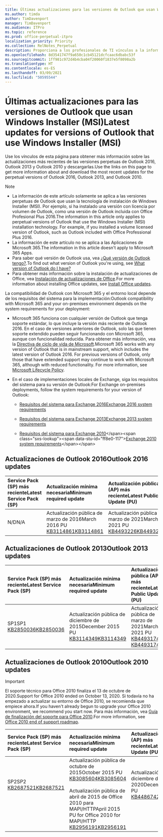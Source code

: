 ```yaml
---
title: Últimas actualizaciones para las versiones de Outlook que usan Windows Installer (MSI)
ms.author: timda
author: TimDavenport
manager: TimDavenport
ms.audience: ITPro
ms.topic: reference
ms.prod: office-perpetual-itpro
localization_priority: Priority
ms.collection: RelNotes_Perpetual
description: Proporciona a los profesionales de TI vínculos a la información de las últimas actualizaciones de las versiones perpetuas de Outlook 2016, Outlook 2013 y Outlook 2010.
ms.openlocfilehash: 8d3541747f9a650c1cb45121dcfcaac6dbabc53f
ms.sourcegitcommit: 1ff981c972d4b4cba04f20060f1837e5f8098a2b
ms.translationtype: HT
ms.contentlocale: es-ES
ms.lasthandoff: 03/09/2021
ms.locfileid: "50595544"
---
```

# <a name="latest-updates-for-versions-of-outlook-that-use-windows-installer-msi"></a><span data-ttu-id="ff8e0-103">Últimas actualizaciones para las versiones de Outlook que usan Windows Installer (MSI)</span><span class="sxs-lookup"><span data-stu-id="ff8e0-103">Latest updates for versions of Outlook that use Windows Installer (MSI)</span></span>

<span data-ttu-id="ff8e0-104">Use los vínculos de esta página para obtener más información sobre las actualizaciones más recientes de las versiones perpetuas de Outlook 2016, Outlook 2013 y Outlook 2010 y descargarlas.</span><span class="sxs-lookup"><span data-stu-id="ff8e0-104">Use the links on this page to get more information about and download the most recent updates for the perpetual versions of Outlook 2016, Outlook 2013, and Outlook 2010.</span></span>
  
> [!NOTE]
> - <span data-ttu-id="ff8e0-p101">La información de este artículo solamente se aplica a las versiones perpetuas de Outlook que usan la tecnología de instalación de Windows Installer (MSI). Por ejemplo, si ha instalado una versión con licencia por volumen de Outlook, como una versión de Outlook incluida con Office Profesional Plus 2016.</span><span class="sxs-lookup"><span data-stu-id="ff8e0-p101">The information in this article only applies to perpetual versions of Outlook that use the Windows Installer (MSI) installation technology. For example, if you installed a volume licensed version of Outlook, such as Outlook included with Office Professional Plus 2016.</span></span>
> - <span data-ttu-id="ff8e0-107">La información de este artículo no se aplica a las Aplicaciones de Microsoft 365.</span><span class="sxs-lookup"><span data-stu-id="ff8e0-107">The information in this article doesn't apply to Microsoft 365 Apps.</span></span>
> - <span data-ttu-id="ff8e0-108">Para saber qué versión de Outlook usa, vea [¿Qué versión de Outlook tengo?](https://support.office.com/article/b3a9568c-edb5-42b9-9825-d48d82b2257c).</span><span class="sxs-lookup"><span data-stu-id="ff8e0-108">To find out what version of Outlook you're using, see [What version of Outlook do I have?](https://support.office.com/article/b3a9568c-edb5-42b9-9825-d48d82b2257c)</span></span>
> - <span data-ttu-id="ff8e0-109">Para obtener más información sobre la instalación de actualizaciones de Office, vea [Instalación de actualizaciones de Office](https://support.office.com/article/2ab296f3-7f03-43a2-8e50-46de917611c5).</span><span class="sxs-lookup"><span data-stu-id="ff8e0-109">For more information about installing Office updates, see [Install Office updates](https://support.office.com/article/2ab296f3-7f03-43a2-8e50-46de917611c5).</span></span> 
  
<span data-ttu-id="ff8e0-110">La compatibilidad de Outlook con Microsoft 365 y el entorno local depende de los requisitos del sistema para la implementación:</span><span class="sxs-lookup"><span data-stu-id="ff8e0-110">Outlook compatibility with Microsoft 365 and your on-premises environment depends on the system requirements for your deployment:</span></span>
  
- <span data-ttu-id="ff8e0-p102">Microsoft 365 funciona con cualquier versión de Outlook que tenga soporte estándar, lo que incluye la versión más reciente de Outlook 2016. En el caso de versiones anteriores de Outlook, solo las que tienen soporte extendido pueden seguir funcionando con Microsoft 365, aunque con funcionalidad reducida. Para obtener más información, vea la [Directiva de ciclo de vida de Microsoft](https://support.microsoft.com/lifecycle).</span><span class="sxs-lookup"><span data-stu-id="ff8e0-p102">Microsoft 365 works with any version of Outlook that is in mainstream support, which includes the latest version of Outlook 2016. For previous versions of Outlook, only those that have extended support may continue to work with Microsoft 365, although with reduced functionality. For more information, see [Microsoft Lifecycle Policy](https://support.microsoft.com/lifecycle).</span></span>
    
- <span data-ttu-id="ff8e0-114">En el caso de implementaciones locales de Exchange, siga los requisitos del sistema para su versión de Outlook:</span><span class="sxs-lookup"><span data-stu-id="ff8e0-114">For Exchange on-premises deployments, follow the system requirements for your version of Outlook:</span></span>
    
  - [<span data-ttu-id="ff8e0-115">Requisitos del sistema para Exchange 2016</span><span class="sxs-lookup"><span data-stu-id="ff8e0-115">Exchange 2016 system requirements</span></span>](https://docs.microsoft.com/Exchange/plan-and-deploy/system-requirements)
    
  - [<span data-ttu-id="ff8e0-116">Requisitos del sistema para Exchange 2013</span><span class="sxs-lookup"><span data-stu-id="ff8e0-116">Exchange 2013 system requirements</span></span>](https://docs.microsoft.com/exchange/exchange-2013-system-requirements-exchange-2013-help)
    
  - <span data-ttu-id="ff8e0-117">[Requisitos del sistema para Exchange 2010](https://docs.microsoft.com/previous-versions/office/exchange-server-2010/aa996719(v=exchg.141))</span><span class="sxs-lookup"><span data-stu-id="ff8e0-117">[Exchange 2010 system requirements](https://docs.microsoft.com/previous-versions/office/exchange-server-2010/aa996719(v=exchg.141))</span></span>

   
## <a name="outlook-2016-updates"></a><span data-ttu-id="ff8e0-118">Actualizaciones de Outlook 2016</span><span class="sxs-lookup"><span data-stu-id="ff8e0-118">Outlook 2016 updates</span></span>

|<span data-ttu-id="ff8e0-119">**Service Pack (SP) más reciente**</span><span class="sxs-lookup"><span data-stu-id="ff8e0-119">**Latest Service Pack (SP)**</span></span>|<span data-ttu-id="ff8e0-120">**Actualización mínima necesaria**</span><span class="sxs-lookup"><span data-stu-id="ff8e0-120">**Minimum required update**</span></span>|<span data-ttu-id="ff8e0-121">**Actualización pública (AP) más reciente**</span><span class="sxs-lookup"><span data-stu-id="ff8e0-121">**Latest Public Update (PU)**</span></span>|
|:-----|:-----|:-----|
|<span data-ttu-id="ff8e0-122">N/D</span><span class="sxs-lookup"><span data-stu-id="ff8e0-122">N/A</span></span>  <br/> |<span data-ttu-id="ff8e0-123">Actualización pública de marzo de 2016</span><span class="sxs-lookup"><span data-stu-id="ff8e0-123">March 2016 PU</span></span> <br/>[<span data-ttu-id="ff8e0-124">KB3114861</span><span class="sxs-lookup"><span data-stu-id="ff8e0-124">KB3114861</span></span>](https://support.microsoft.com/help/3114861) <br/> |<span data-ttu-id="ff8e0-125">Actualización pública de marzo de 2021</span><span class="sxs-lookup"><span data-stu-id="ff8e0-125">March 2021 PU</span></span> <br/>[<span data-ttu-id="ff8e0-126">KB4493226</span><span class="sxs-lookup"><span data-stu-id="ff8e0-126">KB4493226</span></span>](https://support.microsoft.com/help/4493226) 

## <a name="outlook-2013-updates"></a><span data-ttu-id="ff8e0-127">Actualizaciones de Outlook 2013</span><span class="sxs-lookup"><span data-stu-id="ff8e0-127">Outlook 2013 updates</span></span>

|<span data-ttu-id="ff8e0-128">**Service Pack (SP) más reciente**</span><span class="sxs-lookup"><span data-stu-id="ff8e0-128">**Latest Service Pack (SP)**</span></span>|<span data-ttu-id="ff8e0-129">**Actualización mínima necesaria**</span><span class="sxs-lookup"><span data-stu-id="ff8e0-129">**Minimum required update**</span></span>|<span data-ttu-id="ff8e0-130">**Actualización pública (AP) más reciente**</span><span class="sxs-lookup"><span data-stu-id="ff8e0-130">**Latest Public Update (PU)**</span></span>|
|:-----|:-----|:-----|
|<span data-ttu-id="ff8e0-131">SP1</span><span class="sxs-lookup"><span data-stu-id="ff8e0-131">SP1</span></span>  <br/>[<span data-ttu-id="ff8e0-132">KB2850036</span><span class="sxs-lookup"><span data-stu-id="ff8e0-132">KB2850036</span></span>](https://go.microsoft.com/fwlink/p/?LinkId=512538) <br/> |<span data-ttu-id="ff8e0-133">Actualización pública de diciembre de 2015</span><span class="sxs-lookup"><span data-stu-id="ff8e0-133">December 2015 PU</span></span> <br/>[<span data-ttu-id="ff8e0-134">KB3114349</span><span class="sxs-lookup"><span data-stu-id="ff8e0-134">KB3114349</span></span>](https://support.microsoft.com/kb/3114349) <br/> |<span data-ttu-id="ff8e0-135">Actualización pública de marzo de 2021</span><span class="sxs-lookup"><span data-stu-id="ff8e0-135">March 2021 PU</span></span> <br/>[<span data-ttu-id="ff8e0-136">KB4493174 </span><span class="sxs-lookup"><span data-stu-id="ff8e0-136">KB4493174 </span></span>](https://support.microsoft.com/help/4493174 )  |
   
## <a name="outlook-2010-updates"></a><span data-ttu-id="ff8e0-137">Actualizaciones de Outlook 2010</span><span class="sxs-lookup"><span data-stu-id="ff8e0-137">Outlook 2010 updates</span></span>
> [!IMPORTANT]
> <span data-ttu-id="ff8e0-138">El soporte técnico para Office 2010 finaliza el 13 de octubre de 2020.</span><span class="sxs-lookup"><span data-stu-id="ff8e0-138">Support for Office 2010 ended on October 13, 2020.</span></span> <span data-ttu-id="ff8e0-139">Si todavía no ha empezado a actualizar su entorno de Office 2010, se recomienda que empiece ahora.</span><span class="sxs-lookup"><span data-stu-id="ff8e0-139">If you haven't already begun to upgrade your Office 2010 environment, we recommend you start now.</span></span> <span data-ttu-id="ff8e0-140">Para más información, vea [Guía de finalización del soporte para Office 2010](https://docs.microsoft.com/DeployOffice/office-2010-end-support-roadmap).</span><span class="sxs-lookup"><span data-stu-id="ff8e0-140">For more information, see [Office 2010 end of support roadmap](https://docs.microsoft.com/DeployOffice/office-2010-end-support-roadmap).</span></span>

|<span data-ttu-id="ff8e0-141">**Service Pack (SP) más reciente**</span><span class="sxs-lookup"><span data-stu-id="ff8e0-141">**Latest Service Pack (SP)**</span></span>|<span data-ttu-id="ff8e0-142">**Actualización mínima necesaria**</span><span class="sxs-lookup"><span data-stu-id="ff8e0-142">**Minimum required update**</span></span>|<span data-ttu-id="ff8e0-143">**Actualización pública (AP) más reciente**</span><span class="sxs-lookup"><span data-stu-id="ff8e0-143">**Latest Public Update (PU)**</span></span>|
|:-----|:-----|:-----|
|<span data-ttu-id="ff8e0-144">SP2</span><span class="sxs-lookup"><span data-stu-id="ff8e0-144">SP2</span></span> <br/>[<span data-ttu-id="ff8e0-145">KB2687521</span><span class="sxs-lookup"><span data-stu-id="ff8e0-145">KB2687521</span></span>](https://go.microsoft.com/fwlink/p/?LinkId=512542) <br><br><br><br/> |<span data-ttu-id="ff8e0-146">Actualización pública de octubre de 2015</span><span class="sxs-lookup"><span data-stu-id="ff8e0-146">October 2015 PU</span></span> <br/> [<span data-ttu-id="ff8e0-147">KB3085604</span><span class="sxs-lookup"><span data-stu-id="ff8e0-147">KB3085604</span></span>](https://support.microsoft.com/kb/3085604) <br/><br/>  <span data-ttu-id="ff8e0-148">Actualización pública de abril de 2015 de Office 2010 para MAPI/HTTP</span><span class="sxs-lookup"><span data-stu-id="ff8e0-148">April 2015 PU for Office 2010 for MAPI/HTTP</span></span> <br/> [<span data-ttu-id="ff8e0-149">KB2956191</span><span class="sxs-lookup"><span data-stu-id="ff8e0-149">KB2956191</span></span>](https://support.microsoft.com/help/2956191/april-14-2015-update-for-office-2010-kb2956191) <br/> |<span data-ttu-id="ff8e0-150">Actualización pública de diciembre de 2020</span><span class="sxs-lookup"><span data-stu-id="ff8e0-150">December 2020 PU</span></span> <br/>[<span data-ttu-id="ff8e0-151">KB4486742</span><span class="sxs-lookup"><span data-stu-id="ff8e0-151">KB4486742</span></span>](https://support.microsoft.com/help/4486742) <br><br><br><br/>|
   

